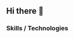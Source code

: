 ## Hi there 👋

### Skills / Technologies

<p align="center">
  <a href="https://skillicons.dev">
    <img src="https://skillicons.dev/icons?i=git,github,java,js,c,cpp,cs,css,html,debian,godot,mongodb,mysql,nodejs,npm,react,tailwind&perline=5 />
  </a>
</p>

<!--
**elijahgott/elijahgott** is a ✨ _special_ ✨ repository because its `README.md` (this file) appears on your GitHub profile.

Here are some ideas to get you started:

- 🔭 I’m currently working on ...
- 🌱 I’m currently learning ...
- 👯 I’m looking to collaborate on ...
- 🤔 I’m looking for help with ...
- 💬 Ask me about ...
- 📫 How to reach me: ...
- 😄 Pronouns: ...
- ⚡ Fun fact: ...
-->

